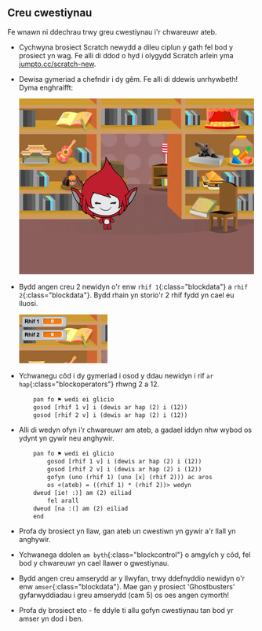 ## Creu cwestiynau

Fe wnawn ni ddechrau trwy greu cwestiynau i'r chwareuwr ateb.

+ Cychwyna brosiect Scratch newydd a dileu ciplun y gath fel bod y prosiect yn wag. Fe alli di ddod o hyd i olygydd Scratch arlein yma <a href="http://jumpto.cc/scratch-new" target="_blank">jumpto.cc/scratch-new</a>.

+ Dewisa gymeriad a chefndir i dy gêm. Fe alli di ddewis unrhywbeth! Dyma enghraifft:

	![screenshot](images/brain-setting.png)

+ Bydd angen creu 2 newidyn o'r enw `rhif 1`{:class="blockdata"} a `rhif 2`{:class="blockdata"}.  Bydd rhain yn storio'r 2 rhif fydd yn cael eu lluosi. 

	![screenshot](images/brain-variables.png)

+ Ychwanegu côd i dy gymeriad i osod y ddau newidyn i rif `ar hap`{:class="blockoperators"} rhwng 2 a 12.

	```blocks
		pan fo ⚑ wedi ei glicio
		gosod [rhif 1 v] i (dewis ar hap (2) i (12))
		gosod [rhif 2 v] i (dewis ar hap (2) i (12))
	```

+ Alli di wedyn ofyn i'r chwareuwr am ateb, a gadael iddyn nhw wybod os ydynt yn gywir neu anghywir.

	```blocks
		pan fo ⚑ wedi ei glicio
			gosod [rhif 1 v] i (dewis ar hap (2) i (12))
			gosod [rhif 2 v] i (dewis ar hap (2) i (12))
			gofyn (uno (rhif 1) (uno [x] (rhif 2))) ac aros
			os <(ateb) = ((rhif 1) * (rhif 2))> wedyn
   		dweud [ie! :)] am (2) eiliad
			fel arall
   		dweud [na :(] am (2) eiliad
		end
	```

+ Profa dy brosiect yn llaw, gan ateb un cwestiwn yn gywir a'r llall yn anghywir.

+ Ychwanega ddolen `am byth`{:class="blockcontrol"} o amgylch y côd, fel bod y chwareuwr yn cael llawer o gwestiynau.

+ Bydd angen creu amserydd ar y llwyfan, trwy ddefnyddio newidyn o'r enw `amser`{:class="blockdata"}.  Mae gan y prosiect 'Ghostbusters' gyfarwyddiadau i greu amserydd (cam 5) os oes angen cymorth!

+ Profa dy brosiect eto - fe ddyle ti allu gofyn cwestiynau tan bod yr amser yn dod i ben.
